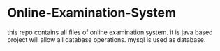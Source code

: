 # Online-Examination-System
this repo contains all files of online examination system. it is java based project will allow all database operations. mysql is used as database.
